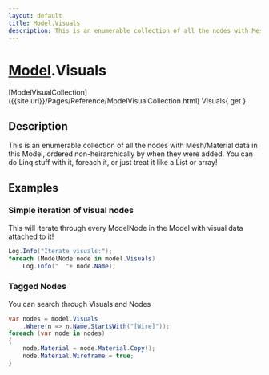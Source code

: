 ```yaml
---
layout: default
title: Model.Visuals
description: This is an enumerable collection of all the nodes with Mesh/Material data in this Model, ordered non-heirarchically by when they were added. You can do Linq stuff with it, foreach it, or just treat it like a List or array!
---
```

# [Model]({{site.url}}/Pages/Reference/Model.html).Visuals

<div class='signature' markdown='1'>
[ModelVisualCollection]({{site.url}}/Pages/Reference/ModelVisualCollection.html) Visuals{ get }
</div>

## Description
This is an enumerable collection of all the nodes with
Mesh/Material data in this Model, ordered non-heirarchically by
when they were added. You can do Linq stuff with it, foreach it, or
just treat it like a List or array!


## Examples

### Simple iteration of visual nodes
This will iterate through every ModelNode in the Model with visual
data attached to it!
```csharp
Log.Info("Iterate visuals:");
foreach (ModelNode node in model.Visuals)
	Log.Info("  "+ node.Name);
```
### Tagged Nodes
You can search through Visuals and Nodes
```csharp
var nodes = model.Visuals
	.Where(n => n.Name.StartsWith("[Wire]"));
foreach (var node in nodes)
{
	node.Material = node.Material.Copy();
	node.Material.Wireframe = true;
}
```

